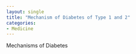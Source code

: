 ```yaml
---
layout: single
title: "Mechanism of Diabetes of Type 1 and 2"
categories:
- Medicine
---
```



Mechanisms of Diabetes